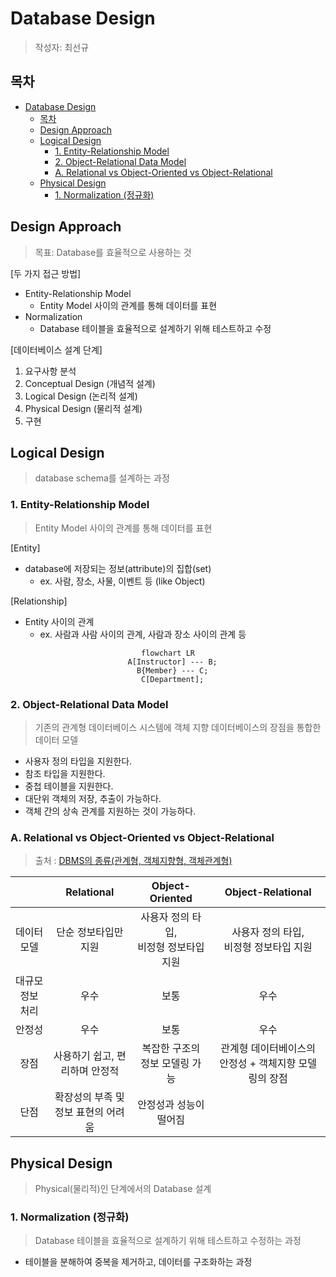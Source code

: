 # Database Design

> 작성자: 최선규

## 목차

- [Database Design](#database-design)
  - [목차](#목차)
  - [Design Approach](#design-approach)
  - [Logical Design](#logical-design)
    - [1. Entity-Relationship Model](#1-entity-relationship-model)
    - [2. Object-Relational Data Model](#2-object-relational-data-model)
    - [A. Relational vs Object-Oriented vs Object-Relational](#a-relational-vs-object-oriented-vs-object-relational)
  - [Physical Design](#physical-design)
    - [1. Normalization (정규화)](#1-normalization-정규화)


## Design Approach

> 목표: Database를 효율적으로 사용하는 것

[두 가지 접근 방법]

- Entity-Relationship Model
  - Entity Model 사이의 관계를 통해 데이터를 표현
- Normalization
  - Database 테이블을 효율적으로 설계하기 위해 테스트하고 수정

[데이터베이스 설계 단계]
1. 요구사항 분석
2. Conceptual Design (개념적 설계)
3. Logical Design (논리적 설계)
4. Physical Design (물리적 설계)
5. 구현

## Logical Design

> database schema를 설계하는 과정

### 1. Entity-Relationship Model

> Entity Model 사이의 관계를 통해 데이터를 표현

[Entity]

- database에 저장되는 정보(attribute)의 집합(set)
  - ex. 사람, 장소, 사물, 이벤트 등 (like Object)

[Relationship]

- Entity 사이의 관계
  - ex. 사람과 사람 사이의 관계, 사람과 장소 사이의 관계 등

<center>

```mermaid
flowchart LR
  A[Instructor] --- B;
  B{Member} --- C;
  C[Department];
```

</center>

### 2. Object-Relational Data Model

> 기존의 관계형 데이터베이스 시스템에 객체 지향 데이터베이스의 장점을 통합한 데이터 모델

- 사용자 정의 타입을 지원한다.
- 참조 타입을 지원한다.
- 중첩 테이블을 지원한다.
- 대단위 객체의 저장, 추출이 가능하다.
- 객체 간의 상속 관계를 지원하는 것이 가능하다.

### A. Relational vs Object-Oriented vs Object-Relational

> 출처 : [DBMS의 종류(관계형, 객체지향형, 객체관계형)](https://chessire.tistory.com/entry/DBMS%EC%9D%98-%EC%A2%85%EB%A5%98%EA%B4%80%EA%B3%84%ED%98%95-%EA%B0%9D%EC%B2%B4%EC%A7%80%ED%96%A5%ED%98%95-%EA%B0%9D%EC%B2%B4%EA%B4%80%EA%B3%84%ED%98%95)

| | Relational | Object-Oriented | Object-Relational |
|:---:|:---:|:---:|:---:|
| 데이터 모델 | 단순 정보타입만 지원 | 사용자 정의 타입,<br>비정형 정보타입 지원 | 사용자 정의 타입,<br>비정형 정보타입 지원 |
| 대규모 정보 처리 | 우수 | 보통 | 우수 |
| 안정성 | 우수 | 보통 | 우수 |
| 장점 | 사용하기 쉽고, 편리하며 안정적 | 복잡한 구조의 정보 모델링 가능 | 관계형 데이터베이스의 안정성 + 객체지향 모델링의 장점 |
| 단점 | 확장성의 부족 및<br>정보 표현의 어려움 | 안정성과 성능이 떨어짐 | |

## Physical Design

> Physical(물리적)인 단계에서의 Database 설계

### 1. Normalization (정규화)

> Database 테이블을 효율적으로 설계하기 위해 테스트하고 수정하는 과정

- 테이블을 분해하여 중복을 제거하고, 데이터를 구조화하는 과정
